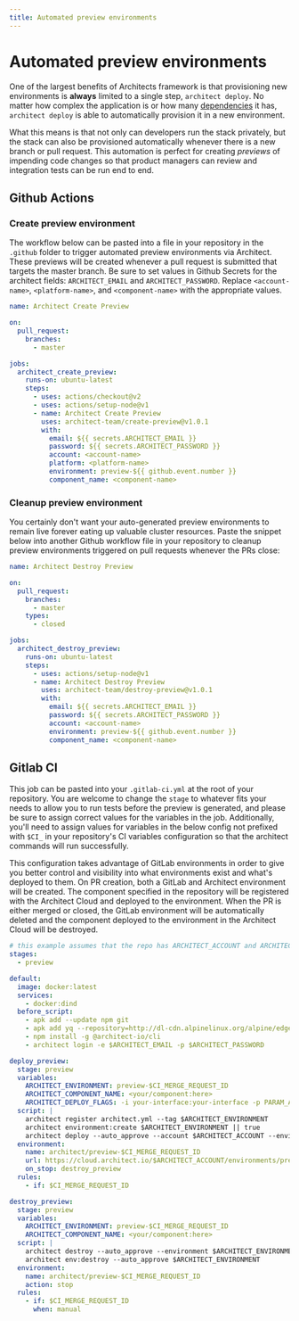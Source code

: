```yaml
---
title: Automated preview environments
---
```


# Automated preview environments

One of the largest benefits of Architects framework is that provisioning new environments is **always** limited to a single step, `architect deploy`. No matter how complex the application is or how many [dependencies](/docs/configuration/dependencies) it has, `architect deploy` is able to automatically provision it in a new environment.

What this means is that not only can developers run the stack privately, but the stack can also be provisioned automatically whenever there is a new branch or pull request. This automation is perfect for creating _previews_ of impending code changes so that product managers can review and integration tests can be run end to end.

## Github Actions

### Create preview environment

The workflow below can be pasted into a file in your repository in the `.github` folder to trigger automated preview environments via Architect. These previews will be created whenever a pull request is submitted that targets the master branch. Be sure to set values in Github Secrets for the architect fields: `ARCHITECT_EMAIL` and `ARCHITECT_PASSWORD`. Replace `<account-name>`, `<platform-name>`, and `<component-name>` with the appropriate values.

```yaml
name: Architect Create Preview

on:
  pull_request:
    branches:
      - master

jobs:
  architect_create_preview:
    runs-on: ubuntu-latest
    steps:
      - uses: actions/checkout@v2
      - uses: actions/setup-node@v1
      - name: Architect Create Preview
        uses: architect-team/create-preview@v1.0.1
        with:
          email: ${{ secrets.ARCHITECT_EMAIL }}
          password: ${{ secrets.ARCHITECT_PASSWORD }}
          account: <account-name>
          platform: <platform-name>
          environment: preview-${{ github.event.number }}
          component_name: <component-name>
```

### Cleanup preview environment

You certainly don't want your auto-generated preview environments to remain live forever eating up valuable cluster resources. Paste the snippet below into another Github workflow file in your repository to cleanup preview environments triggered on pull requests whenever the PRs close:

```yaml
name: Architect Destroy Preview

on:
  pull_request:
    branches:
      - master
    types:
      - closed

jobs:
  architect_destroy_preview:
    runs-on: ubuntu-latest
    steps:
      - uses: actions/setup-node@v1
      - name: Architect Destroy Preview
        uses: architect-team/destroy-preview@v1.0.1
        with:
          email: ${{ secrets.ARCHITECT_EMAIL }}
          password: ${{ secrets.ARCHITECT_PASSWORD }}
          account: <account-name>
          environment: preview-${{ github.event.number }}
          component_name: <component-name>
```

## Gitlab CI

This job can be pasted into your `.gitlab-ci.yml` at the root of your repository. You are welcome to change the `stage` to whatever fits your needs to allow you to run tests before the preview is generated, and please be sure to assign correct values for the variables in the job. Additionally, you'll need to assign values for variables in the below config not prefixed with `$CI_` in your repository's CI variables configuration so that the architect commands will run successfully.

This configuration takes advantage of GitLab environments in order to give you better control and visibility into what environments exist and what's deployed to them. On PR creation, both a GitLab and Architect environment will be created. The component specified in the repository will be registered with the Architect Cloud and deployed to the environment. When the PR is either merged or closed, the GitLab environment will be automatically deleted and the component deployed to the environment in the Architect Cloud will be destroyed.

```yaml
# this example assumes that the repo has ARCHITECT_ACCOUNT and ARCHITECT_PLATFORM set as CI/CD variables
stages:
  - preview

default:
  image: docker:latest
  services:
    - docker:dind
  before_script:
    - apk add --update npm git
    - apk add yq --repository=http://dl-cdn.alpinelinux.org/alpine/edge/community
    - npm install -g @architect-io/cli
    - architect login -e $ARCHITECT_EMAIL -p $ARCHITECT_PASSWORD

deploy_preview:
  stage: preview
  variables:
    ARCHITECT_ENVIRONMENT: preview-$CI_MERGE_REQUEST_ID
    ARCHITECT_COMPONENT_NAME: <your/component:here>
    ARCHITECT_DEPLOY_FLAGS: -i your-interface:your-interface -p PARAM_A=some_value PARAM_B=another_value
  script: |
    architect register architect.yml --tag $ARCHITECT_ENVIRONMENT
    architect environment:create $ARCHITECT_ENVIRONMENT || true
    architect deploy --auto_approve --account $ARCHITECT_ACCOUNT --environment $ARCHITECT_ENVIRONMENT $ARCHITECT_COMPONENT_NAME
  environment:
    name: architect/preview-$CI_MERGE_REQUEST_ID
    url: https://cloud.architect.io/$ARCHITECT_ACCOUNT/environments/preview-$CI_MERGE_REQUEST_ID/
    on_stop: destroy_preview
  rules:
    - if: $CI_MERGE_REQUEST_ID

destroy_preview:
  stage: preview
  variables:
    ARCHITECT_ENVIRONMENT: preview-$CI_MERGE_REQUEST_ID
    ARCHITECT_COMPONENT_NAME: <your/component:here>
  script: |
    architect destroy --auto_approve --environment $ARCHITECT_ENVIRONMENT --component $ARCHITECT_COMPONENT_NAME
    architect env:destroy --auto_approve $ARCHITECT_ENVIRONMENT
  environment:
    name: architect/preview-$CI_MERGE_REQUEST_ID
    action: stop
  rules:
    - if: $CI_MERGE_REQUEST_ID
      when: manual
```
